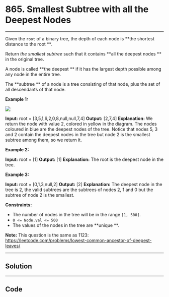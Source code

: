# 865. Smallest Subtree with all the Deepest Nodes

---

Given the `root` of a binary tree, the depth of each node is **the shortest distance to the root **.

Return _the smallest subtree_ such that it contains **all the deepest nodes ** in the original tree.

A node is called **the deepest ** if it has the largest depth possible among any node in the entire tree.

The **subtree ** of a node is a tree consisting of that node, plus the set of all descendants of that node.

 

**Example 1:**

![](https://s3-lc-upload.s3.amazonaws.com/uploads/2018/07/01/sketch1.png)


**Input:** root = [3,5,1,6,2,0,8,null,null,7,4]
**Output:** [2,7,4]
**Explanation:** We return the node with value 2, colored in yellow in the diagram.
The nodes coloured in blue are the deepest nodes of the tree.
Notice that nodes 5, 3 and 2 contain the deepest nodes in the tree but node 2 is the smallest subtree among them, so we return it.


**Example 2:**


**Input:** root = [1]
**Output:** [1]
**Explanation:** The root is the deepest node in the tree.


**Example 3:**


**Input:** root = [0,1,3,null,2]
**Output:** [2]
**Explanation:** The deepest node in the tree is 2, the valid subtrees are the subtrees of nodes 2, 1 and 0 but the subtree of node 2 is the smallest.


 

**Constraints:**

  * The number of nodes in the tree will be in the range `[1, 500]`.
  * `0 <= Node.val <= 500`
  * The values of the nodes in the tree are **unique **.



 

**Note:** This question is the same as 1123: <https://leetcode.com/problems/lowest-common-ancestor-of-deepest-leaves/>

---

## Solution



---

## Code
```python


```